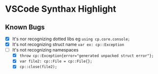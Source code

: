 # VSCode Synthax Highlight

## Known Bugs
- [X] It's nor recognizing dotted libs eg `using cp.core.console;`
- [X] It's not recognizing struct name `var ex: cp::Exception`
- [ ] It's not recognizing namespaces
    - [X] `throw cp::Exception{error="generated unpacked struct error"};`
    - [X] `var file2: cp::File = cp::File{};`
    - [X] `cp::close(file2);`
